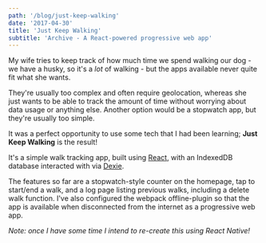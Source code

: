 ```yaml
---
path: '/blog/just-keep-walking'
date: '2017-04-30'
title: 'Just Keep Walking'
subtitle: 'Archive - A React-powered progressive web app'
---
```


My wife tries to keep track of how much time we spend walking our dog - we have a husky, so it's a <em>lot</em> of walking - but the apps available never quite fit what she wants.

They're usually too complex and often require geolocation, whereas she just wants to be able to track the amount of time without worrying about data usage or anything else. Another option would be a stopwatch app, but they're usually too simple.

It was a perfect opportunity to use some tech that I had been learning; <strong>Just Keep Walking</strong> is the result!

It's a simple walk tracking app, built using <a href="https://facebook.github.io/react/" target="_blank">React</a>, with an IndexedDB database interacted with via <a href="http://dexie.org/" target="_blank">Dexie</a>.

<!-- screenshots -->

The features so far are a stopwatch-style counter on the homepage, tap to start/end a walk, and a log page listing previous walks, including a delete walk function. I've also configured the webpack offline-plugin so that the app is available when disconnected from the internet as a progressive web app.

*Note: once I have some time I intend to re-create this using React Native!*
